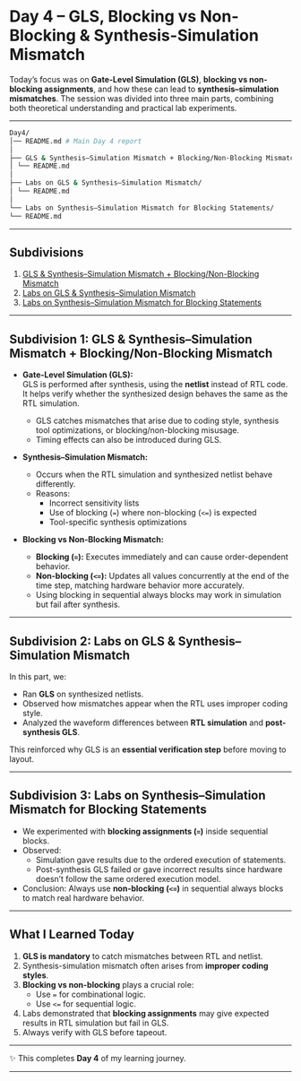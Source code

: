 # Day 4 – GLS, Blocking vs Non-Blocking & Synthesis-Simulation Mismatch  

Today’s focus was on **Gate-Level Simulation (GLS)**, **blocking vs non-blocking assignments**, and how these can lead to **synthesis–simulation mismatches**. The session was divided into three main parts, combining both theoretical understanding and practical lab experiments.  

---
```bash
Day4/
│── README.md # Main Day 4 report
│
├── GLS & Synthesis–Simulation Mismatch + Blocking/Non-Blocking Mismatch/
│ └── README.md 
│
├── Labs on GLS & Synthesis–Simulation Mismatch/
│ └── README.md 
│
└── Labs on Synthesis–Simulation Mismatch for Blocking Statements/
└── README.md 
``` 
---

##  Subdivisions  

1. [GLS & Synthesis–Simulation Mismatch + Blocking/Non-Blocking Mismatch](./1-GLS-Synthesis-Simulation-Mismatch-Blocking-NonBlocking/Readme.md)  
2. [Labs on GLS & Synthesis–Simulation Mismatch](./2-Labs-GLS-Synthesis-Simulation-Mismatch/Readme.md)  
3. [Labs on Synthesis–Simulation Mismatch for Blocking Statements](./3-Labs-Blocking-Simulation-Mismatch/Readme.md)  

---

##  Subdivision 1: GLS & Synthesis–Simulation Mismatch + Blocking/Non-Blocking Mismatch  

- **Gate-Level Simulation (GLS):**  
  GLS is performed after synthesis, using the **netlist** instead of RTL code. It helps verify whether the synthesized design behaves the same as the RTL simulation.  
  - GLS catches mismatches that arise due to coding style, synthesis tool optimizations, or blocking/non-blocking misusage.  
  - Timing effects can also be introduced during GLS.  

- **Synthesis–Simulation Mismatch:**  
  - Occurs when the RTL simulation and synthesized netlist behave differently.  
  - Reasons:  
    - Incorrect sensitivity lists  
    - Use of blocking (`=`) where non-blocking (`<=`) is expected  
    - Tool-specific synthesis optimizations  

- **Blocking vs Non-Blocking Mismatch:**  
  - **Blocking (`=`):** Executes immediately and can cause order-dependent behavior.  
  - **Non-blocking (`<=`):** Updates all values concurrently at the end of the time step, matching hardware behavior more accurately.  
  - Using blocking in sequential always blocks may work in simulation but fail after synthesis.  

---

## Subdivision 2: Labs on GLS & Synthesis–Simulation Mismatch  

In this part, we:  
- Ran **GLS** on synthesized netlists.  
- Observed how mismatches appear when the RTL uses improper coding style.  
- Analyzed the waveform differences between **RTL simulation** and **post-synthesis GLS**.  

This reinforced why GLS is an **essential verification step** before moving to layout.  

---

## Subdivision 3: Labs on Synthesis–Simulation Mismatch for Blocking Statements  

- We experimented with **blocking assignments (`=`)** inside sequential blocks.  
- Observed:  
  - Simulation gave results due to the ordered execution of statements.  
  - Post-synthesis GLS failed or gave incorrect results since hardware doesn’t follow the same ordered execution model.  
- Conclusion: Always use **non-blocking (`<=`)** in sequential always blocks to match real hardware behavior.  

---

##  What I Learned Today  

1. **GLS is mandatory** to catch mismatches between RTL and netlist.  
2. Synthesis-simulation mismatch often arises from **improper coding styles**.  
3. **Blocking vs non-blocking** plays a crucial role:  
   - Use `=` for combinational logic.  
   - Use `<=` for sequential logic.  
4. Labs demonstrated that **blocking assignments** may give expected results in RTL simulation but fail in GLS.  
5. Always verify with GLS before tapeout.  

---


✨ This completes **Day 4** of my learning journey.  

---